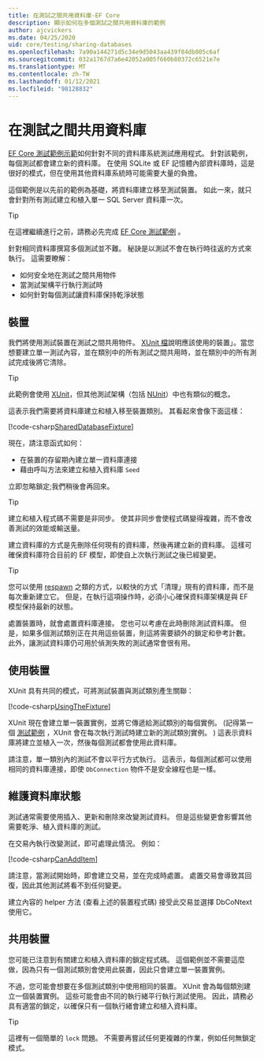 ```yaml
---
title: 在測試之間共用資料庫-EF Core
description: 顯示如何在多個測試之間共用資料庫的範例
author: ajcvickers
ms.date: 04/25/2020
uid: core/testing/sharing-databases
ms.openlocfilehash: 7a90a144271d5c34e9d5043aa439f84db805c6af
ms.sourcegitcommit: 032a1767d7a6e42052a005f660b80372c6521e7e
ms.translationtype: MT
ms.contentlocale: zh-TW
ms.lasthandoff: 01/12/2021
ms.locfileid: "98128832"
---
```

# <a name="sharing-databases-between-tests"></a>在測試之間共用資料庫

[EF Core 測試範例示範](xref:core/testing/testing-sample)如何針對不同的資料庫系統測試應用程式。
針對該範例，每個測試都會建立新的資料庫。
在使用 SQLite 或 EF 記憶體內部資料庫時，這是很好的模式，但在使用其他資料庫系統時可能需要大量的負擔。

這個範例是以先前的範例為基礎，將資料庫建立移至測試裝置。
如此一來，就只會針對所有測試建立和植入單一 SQL Server 資料庫一次。

> [!TIP]
> 在這裡繼續進行之前，請務必先完成 [EF Core 測試範例](xref:core/testing/testing-sample) 。

針對相同資料庫撰寫多個測試並不難。
秘訣是以測試不會在執行時往返的方式來執行。
這需要瞭解：

* 如何安全地在測試之間共用物件
* 當測試架構平行執行測試時
* 如何針對每個測試讓資料庫保持乾淨狀態

## <a name="the-fixture"></a>裝置

我們將使用測試裝置在測試之間共用物件。
[XUnit 檔](https://xunit.net/docs/shared-context.html)說明應該使用的裝置」。當您想要建立單一測試內容，並在類別中的所有測試之間共用時，並在類別中的所有測試完成後將它清除。

> [!TIP]
> 此範例會使用 [XUnit](https://xunit.net/)，但其他測試架構（包括 [NUnit](https://nunit.org/)）中也有類似的概念。

這表示我們需要將資料庫建立和植入移至裝置類別。
其看起來會像下面這樣：

[!code-csharp[SharedDatabaseFixture](../../../samples/core/Miscellaneous/Testing/ItemsWebApi/SharedDatabaseTests/SharedDatabaseFixture.cs?name=SharedDatabaseFixture)]

現在，請注意函式如何：

* 在裝置的存留期內建立單一資料庫連接
* 藉由呼叫方法來建立和植入資料庫 `Seed`

立即忽略鎖定;我們稍後會再回來。

> [!TIP]
> 建立和植入程式碼不需要是非同步。
> 使其非同步會使程式碼變得複雜，而不會改善測試的效能或輸送量。

建立資料庫的方式是先刪除任何現有的資料庫，然後再建立新的資料庫。
這樣可確保資料庫符合目前的 EF 模型，即使自上次執行測試之後已經變更。

> [!TIP]
> 您可以使用 [respawn](https://jimmybogard.com/tag/respawn/) 之類的方式，以較快的方式「清理」現有的資料庫，而不是每次重新建立它。
> 但是，在執行這項操作時，必須小心確保資料庫架構是與 EF 模型保持最新的狀態。

處置裝置時，就會處置資料庫連接。
您也可以考慮在此時刪除測試資料庫。
但是，如果多個測試類別正在共用這些裝置，則這將需要額外的鎖定和參考計數。
此外，讓測試資料庫仍可用於偵測失敗的測試通常會很有用。

## <a name="using-the-fixture"></a>使用裝置

XUnit 具有共同的模式，可將測試裝置與測試類別產生關聯：

[!code-csharp[UsingTheFixture](../../../samples/core/Miscellaneous/Testing/ItemsWebApi/SharedDatabaseTests/SharedDatabaseTest.cs?name=UsingTheFixture)]

XUnit 現在會建立單一裝置實例，並將它傳遞給測試類別的每個實例。
 (記得第一個 [測試範例](xref:core/testing/testing-sample) ，XUnit 會在每次執行測試時建立新的測試類別實例。 ) 這表示資料庫將建立並植入一次，然後每個測試都會使用此資料庫。

請注意，單一類別內的測試不會以平行方式執行。
這表示，每個測試都可以使用相同的資料庫連接，即使 `DbConnection` 物件不是安全線程也是一樣。

## <a name="maintaining-database-state"></a>維護資料庫狀態

測試通常需要使用插入、更新和刪除來改變測試資料。
但是這些變更會影響其他需要乾淨、植入資料庫的測試。

在交易內執行改變測試，即可處理此情況。
例如：

[!code-csharp[CanAddItem](../../../samples/core/Miscellaneous/Testing/ItemsWebApi/SharedDatabaseTests/SharedDatabaseTest.cs?name=CanAddItem)]

請注意，當測試開始時，即會建立交易，並在完成時處置。
處置交易會導致其回復，因此其他測試將看不到任何變更。

建立內容的 helper 方法 (查看上述的裝置程式碼) 接受此交易並選擇 DbCoNtext 使用它。

## <a name="sharing-the-fixture"></a>共用裝置

您可能已注意到有關建立和植入資料庫的鎖定程式碼。
這個範例並不需要這麼做，因為只有一個測試類別會使用此裝置，因此只會建立單一裝置實例。

不過，您可能會想要在多個測試類別中使用相同的裝置。
XUnit 會為每個類別建立一個裝置實例。
這些可能會由不同的執行緒平行執行測試使用。
因此，請務必具有適當的鎖定，以確保只有一個執行緒會建立和植入資料庫。

> [!TIP]
> 這裡有一個簡單的 `lock` 問題。
> 不需要再嘗試任何更複雜的作業，例如任何無鎖定模式。
